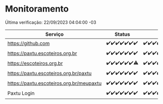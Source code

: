 # Monitoramento

Última verificação: 22/09/2023 04:04:00 -03

|Serviço|Status|Últimas 24h|
|---|---|---|
|https://github.com|<span title="2023-09-15: OK=24">✔️</span><span title="2023-09-16: OK=24">✔️</span><span title="2023-09-17: OK=24">✔️</span><span title="2023-09-18: OK=24">✔️</span><span title="2023-09-19: OK=24">✔️</span><span title="2023-09-20: OK=24">✔️</span><span title="2023-09-21: OK=7">✔️</span>|<span title="21/09/2023 04:05:00 -03 : 200">✔️</span><span title="21/09/2023 05:08:00 -03 : 200">✔️</span><span title="21/09/2023 06:06:00 -03 : 200">✔️</span><span title="21/09/2023 07:06:00 -03 : 200">✔️</span><span title="21/09/2023 08:03:00 -03 : 200">✔️</span><span title="21/09/2023 09:11:00 -03 : 200">✔️</span><span title="21/09/2023 10:09:00 -03 : 200">✔️</span><span title="21/09/2023 11:05:00 -03 : 200">✔️</span><span title="21/09/2023 12:03:00 -03 : 200">✔️</span><span title="21/09/2023 13:07:00 -03 : 200">✔️</span><span title="21/09/2023 14:04:00 -03 : 200">✔️</span><span title="21/09/2023 15:08:00 -03 : 200">✔️</span><span title="21/09/2023 16:03:00 -03 : 200">✔️</span><span title="21/09/2023 17:06:00 -03 : 200">✔️</span><span title="21/09/2023 18:04:00 -03 : 200">✔️</span><span title="21/09/2023 19:04:00 -03 : 200">✔️</span><span title="21/09/2023 20:05:00 -03 : 200">✔️</span><span title="21/09/2023 21:28:00 -03 : 200">✔️</span><span title="21/09/2023 22:40:00 -03 : 200">✔️</span><span title="21/09/2023 23:14:00 -03 : 200">✔️</span><span title="22/09/2023 00:06:00 -03 : 200">✔️</span><span title="22/09/2023 01:07:00 -03 : 200">✔️</span><span title="22/09/2023 02:05:00 -03 : 200">✔️</span><span title="22/09/2023 03:08:00 -03 : 200">✔️</span><span title="22/09/2023 04:04:00 -03 : 200">✔️</span>|
|https://paxtu.escoteiros.org.br|<span title="2023-09-15: OK=24">✔️</span><span title="2023-09-16: OK=24">✔️</span><span title="2023-09-17: OK=24">✔️</span><span title="2023-09-18: OK=24">✔️</span><span title="2023-09-19: OK=24">✔️</span><span title="2023-09-20: OK=24">✔️</span><span title="2023-09-21: OK=7">✔️</span>|<span title="21/09/2023 04:05:00 -03 : 200">✔️</span><span title="21/09/2023 05:08:00 -03 : 200">✔️</span><span title="21/09/2023 06:06:00 -03 : 200">✔️</span><span title="21/09/2023 07:06:00 -03 : 200">✔️</span><span title="21/09/2023 08:03:00 -03 : 200">✔️</span><span title="21/09/2023 09:11:00 -03 : 200">✔️</span><span title="21/09/2023 10:09:00 -03 : 200">✔️</span><span title="21/09/2023 11:05:00 -03 : 200">✔️</span><span title="21/09/2023 12:03:00 -03 : 200">✔️</span><span title="21/09/2023 13:07:00 -03 : 200">✔️</span><span title="21/09/2023 14:04:00 -03 : 200">✔️</span><span title="21/09/2023 15:08:00 -03 : 200">✔️</span><span title="21/09/2023 16:03:00 -03 : 200">✔️</span><span title="21/09/2023 17:06:00 -03 : 200">✔️</span><span title="21/09/2023 18:04:00 -03 : 200">✔️</span><span title="21/09/2023 19:04:00 -03 : 200">✔️</span><span title="21/09/2023 20:05:00 -03 : 200">✔️</span><span title="21/09/2023 21:28:00 -03 : 200">✔️</span><span title="21/09/2023 22:40:00 -03 : 200">✔️</span><span title="21/09/2023 23:14:00 -03 : 200">✔️</span><span title="22/09/2023 00:06:00 -03 : 200">✔️</span><span title="22/09/2023 01:07:00 -03 : 200">✔️</span><span title="22/09/2023 02:05:00 -03 : 200">✔️</span><span title="22/09/2023 03:08:00 -03 : 200">✔️</span><span title="22/09/2023 04:04:00 -03 : 200">✔️</span>|
|https://escoteiros.org.br|<span title="2023-09-15: OK=24">✔️</span><span title="2023-09-16: OK=24">✔️</span><span title="2023-09-17: OK=24">✔️</span><span title="2023-09-18: OK=24">✔️</span><span title="2023-09-19: OK=24">✔️</span><span title="2023-09-20: OK=24">✔️</span><span title="2023-09-21: OK=6, Falhas=1">⚠️</span>|<span title="21/09/2023 04:05:00 -03 : 200">✔️</span><span title="21/09/2023 05:08:00 -03 : 200">✔️</span><span title="21/09/2023 06:06:00 -03 : 200">✔️</span><span title="21/09/2023 07:06:00 -03 : 200">✔️</span><span title="21/09/2023 08:03:00 -03 : 200">✔️</span><span title="21/09/2023 09:11:00 -03 : 200">✔️</span><span title="21/09/2023 10:09:00 -03 : 200">✔️</span><span title="21/09/2023 11:05:00 -03 : 200">✔️</span><span title="21/09/2023 12:03:00 -03 : 200">✔️</span><span title="21/09/2023 13:07:00 -03 : 200">✔️</span><span title="21/09/2023 14:04:00 -03 : 200">✔️</span><span title="21/09/2023 15:08:00 -03 : 200">✔️</span><span title="21/09/2023 16:03:00 -03 : 200">✔️</span><span title="21/09/2023 17:06:00 -03 : 200">✔️</span><span title="21/09/2023 18:04:00 -03 : 200">✔️</span><span title="21/09/2023 19:04:00 -03 : 200">✔️</span><span title="21/09/2023 20:05:00 -03 : 200">✔️</span><span title="21/09/2023 21:28:00 -03 : 200">✔️</span><span title="21/09/2023 22:40:00 -03 : 200">✔️</span><span title="21/09/2023 23:14:00 -03 : 200">✔️</span><span title="22/09/2023 00:06:00 -03 : 200">✔️</span><span title="22/09/2023 01:07:00 -03 : 200">✔️</span><span title="22/09/2023 02:05:00 -03 : 200">✔️</span><span title="22/09/2023 03:08:00 -03 : 200">✔️</span><span title="22/09/2023 04:04:00 -03 : 200">✔️</span>|
|https://paxtu.escoteiros.org.br/paxtu|<span title="2023-09-15: OK=24">✔️</span><span title="2023-09-16: OK=24">✔️</span><span title="2023-09-17: OK=24">✔️</span><span title="2023-09-18: OK=24">✔️</span><span title="2023-09-19: OK=24">✔️</span><span title="2023-09-20: OK=24">✔️</span><span title="2023-09-21: OK=7">✔️</span>|<span title="21/09/2023 04:05:00 -03 : 200">✔️</span><span title="21/09/2023 05:08:00 -03 : 200">✔️</span><span title="21/09/2023 06:06:00 -03 : 200">✔️</span><span title="21/09/2023 07:06:00 -03 : 200">✔️</span><span title="21/09/2023 08:03:00 -03 : 200">✔️</span><span title="21/09/2023 09:11:00 -03 : 200">✔️</span><span title="21/09/2023 10:09:00 -03 : 200">✔️</span><span title="21/09/2023 11:05:00 -03 : 200">✔️</span><span title="21/09/2023 12:03:00 -03 : 200">✔️</span><span title="21/09/2023 13:07:00 -03 : 200">✔️</span><span title="21/09/2023 14:04:00 -03 : 200">✔️</span><span title="21/09/2023 15:08:00 -03 : 200">✔️</span><span title="21/09/2023 16:03:00 -03 : 200">✔️</span><span title="21/09/2023 17:06:00 -03 : 200">✔️</span><span title="21/09/2023 18:04:00 -03 : 200">✔️</span><span title="21/09/2023 19:04:00 -03 : 200">✔️</span><span title="21/09/2023 20:05:00 -03 : 200">✔️</span><span title="21/09/2023 21:28:00 -03 : 200">✔️</span><span title="21/09/2023 22:40:00 -03 : 200">✔️</span><span title="21/09/2023 23:14:00 -03 : 200">✔️</span><span title="22/09/2023 00:06:00 -03 : 200">✔️</span><span title="22/09/2023 01:07:00 -03 : 200">✔️</span><span title="22/09/2023 02:05:00 -03 : 200">✔️</span><span title="22/09/2023 03:08:00 -03 : 200">✔️</span><span title="22/09/2023 04:04:00 -03 : 200">✔️</span>|
|https://paxtu.escoteiros.org.br/meupaxtu|<span title="2023-09-15: OK=24">✔️</span><span title="2023-09-16: OK=24">✔️</span><span title="2023-09-17: OK=24">✔️</span><span title="2023-09-18: OK=24">✔️</span><span title="2023-09-19: OK=24">✔️</span><span title="2023-09-20: OK=24">✔️</span><span title="2023-09-21: OK=7">✔️</span>|<span title="21/09/2023 04:05:00 -03 : 200">✔️</span><span title="21/09/2023 05:08:00 -03 : 200">✔️</span><span title="21/09/2023 06:06:00 -03 : 200">✔️</span><span title="21/09/2023 07:06:00 -03 : 200">✔️</span><span title="21/09/2023 08:03:00 -03 : 200">✔️</span><span title="21/09/2023 09:11:00 -03 : 200">✔️</span><span title="21/09/2023 10:09:00 -03 : 200">✔️</span><span title="21/09/2023 11:05:00 -03 : 200">✔️</span><span title="21/09/2023 12:03:00 -03 : 200">✔️</span><span title="21/09/2023 13:07:00 -03 : 200">✔️</span><span title="21/09/2023 14:04:00 -03 : 200">✔️</span><span title="21/09/2023 15:08:00 -03 : 200">✔️</span><span title="21/09/2023 16:03:00 -03 : 200">✔️</span><span title="21/09/2023 17:06:00 -03 : 200">✔️</span><span title="21/09/2023 18:04:00 -03 : 200">✔️</span><span title="21/09/2023 19:04:00 -03 : 200">✔️</span><span title="21/09/2023 20:05:00 -03 : 200">✔️</span><span title="21/09/2023 21:28:00 -03 : 200">✔️</span><span title="21/09/2023 22:40:00 -03 : 200">✔️</span><span title="21/09/2023 23:14:00 -03 : 200">✔️</span><span title="22/09/2023 00:06:00 -03 : 200">✔️</span><span title="22/09/2023 01:07:00 -03 : 200">✔️</span><span title="22/09/2023 02:05:00 -03 : 200">✔️</span><span title="22/09/2023 03:08:00 -03 : 200">✔️</span><span title="22/09/2023 04:04:00 -03 : 200">✔️</span>|
|Paxtu Login|<span title="2023-09-15: OK=24">✔️</span><span title="2023-09-16: OK=24">✔️</span><span title="2023-09-17: OK=24">✔️</span><span title="2023-09-18: OK=24">✔️</span><span title="2023-09-19: OK=24">✔️</span><span title="2023-09-20: OK=24">✔️</span><span title="2023-09-21: OK=7">✔️</span>|<span title="21/09/2023 04:06:00 -03 : 200">✔️</span><span title="21/09/2023 05:08:00 -03 : 200">✔️</span><span title="21/09/2023 06:06:00 -03 : 200">✔️</span><span title="21/09/2023 07:06:00 -03 : 200">✔️</span><span title="21/09/2023 08:03:00 -03 : 200">✔️</span><span title="21/09/2023 09:11:00 -03 : 200">✔️</span><span title="21/09/2023 10:09:00 -03 : 200">✔️</span><span title="21/09/2023 11:05:00 -03 : 200">✔️</span><span title="21/09/2023 12:03:00 -03 : 200">✔️</span><span title="21/09/2023 13:07:00 -03 : 200">✔️</span><span title="21/09/2023 14:04:00 -03 : 200">✔️</span><span title="21/09/2023 15:08:00 -03 : 200">✔️</span><span title="21/09/2023 16:03:00 -03 : 200">✔️</span><span title="21/09/2023 17:06:00 -03 : 200">✔️</span><span title="21/09/2023 18:04:00 -03 : 200">✔️</span><span title="21/09/2023 19:04:00 -03 : 200">✔️</span><span title="21/09/2023 20:05:00 -03 : 200">✔️</span><span title="21/09/2023 21:28:00 -03 : 200">✔️</span><span title="21/09/2023 22:40:00 -03 : 200">✔️</span><span title="21/09/2023 23:14:00 -03 : 200">✔️</span><span title="22/09/2023 00:06:00 -03 : 200">✔️</span><span title="22/09/2023 01:07:00 -03 : 200">✔️</span><span title="22/09/2023 02:05:00 -03 : 200">✔️</span><span title="22/09/2023 03:08:00 -03 : 200">✔️</span><span title="22/09/2023 04:04:00 -03 : 200">✔️</span>|
